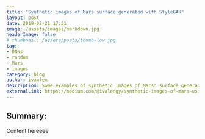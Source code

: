 ```yaml
---
title: "Synthetic images of Mars surface generated with StyleGAN"
layout: post
date: 2019-02-21 17:31
image: /assets/images/markdown.jpg
headerImage: false
# thumbnail: /assets/posts/thumb-low.jpg
tag:
- DNNs
- random
- Mars
- images
category: blog
author: ivanlen
description: Some examples of synthetic images of Mars' surface generated with a Generative Adversarial Network
externalLink: https://medium.com/@ivalengy/synthetic-images-of-mars-using-the-stylegan-e4144901bdde
---
```


## Summary:

Content hereeee
